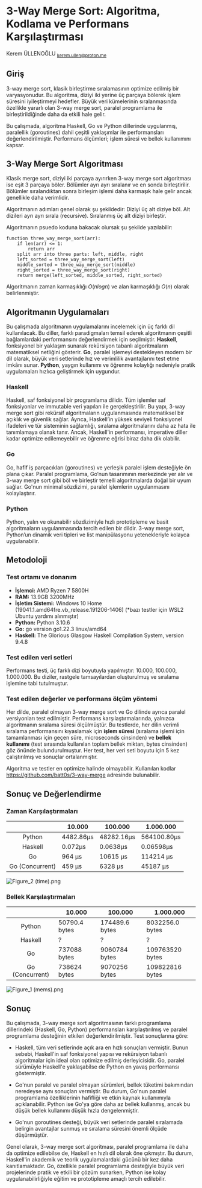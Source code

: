 # 3-Way Merge Sort: Algoritma, Kodlama ve Performans Karşılaştırması

Kerem ÜLLENOĞLU  <sub>[kerem.ullen@proton.me](mailto:kerem.ullen@pm.me)</sub>

## Giriş

3-way merge sort, klasik birleştirme sıralamasının optimize edilmiş bir varyasyonudur. Bu algoritma, diziyi iki yerine üç parçaya bölerek işlem süresini iyileştirmeyi hedefler. Büyük veri kümelerinin sıralanmasında özellikle yararlı olan 3-way merge sort, paralel programlama ile birleştirildiğinde daha da etkili hale gelir. 

Bu çalışmada, algoritma Haskell, Go ve Python dillerinde uygulanmış, paralellik (goroutines) dahil çeşitli yaklaşımlar ile performansları değerlendirilmiştir. Performans ölçümleri; işlem süresi ve bellek kullanımını kapsar.

## 3-Way Merge Sort Algoritması

Klasik merge sort, diziyi iki parçaya ayırırken 3-way merge sort algoritması ise eşit 3 parçaya böler. Bölümler ayrı ayrı sıralanır ve en sonda birleştirilir. Bölümler sıralandıktan sonra birleşim işlemi daha karmaşık hale gelir ancak genellikle daha verimlidir.

Algoritmanın adımları genel olarak şu şekildedir: Diziyi üç alt diziye böl. Alt dizileri ayrı ayrı sırala (recursive). Sıralanmış üç alt diziyi birleştir.

Algoritmanın psuedo koduna bakacak olursak şu şekilde yazılabilir:

```
function three_way_merge_sort(arr):
    if len(arr) <= 1:
        return arr
    split arr into three parts: left, middle, right
    left_sorted = three_way_merge_sort(left)
    middle_sorted = three_way_merge_sort(middle)
    right_sorted = three_way_merge_sort(right)
    return merge(left_sorted, middle_sorted, right_sorted)
```

Algoritmanın zaman karmaşıklığı $O(nlogn)$ ve alan karmaşıklığı $O(n)$ olarak belirlenmiştir.

## Algoritmanın Uygulamaları

Bu çalışmada algoritmanın uygulamalarını incelemek için üç farklı dil kullanılacak. Bu diller, farklı paradigmaları temsil ederek algoritmanın çeşitli bağlamlardaki performansını değerlendirmek için seçilmiştir. **Haskell**, fonksiyonel bir yaklaşım sunarak rekürsiyon tabanlı algoritmaların matematiksel netliğini gösterir. **Go**, paralel işlemeyi destekleyen modern bir dil olarak, büyük veri setlerinde hız ve verimlilik avantajlarını test etme imkânı sunar. **Python**, yaygın kullanımı ve öğrenme kolaylığı nedeniyle pratik uygulamaları hızlıca geliştirmek için uygundur.

### Haskell

Haskell, saf fonksiyonel bir programlama dilidir. Tüm işlemler saf fonksiyonlar ve immutable veri yapıları ile gerçekleştirilir. Bu yapı, 3-way merge sort gibi rekürsif algoritmaların uygulanmasında matematiksel bir açıklık ve güvenlik sağlar. Ayrıca, Haskell’in yüksek seviyeli fonksiyonel ifadeleri ve tür sisteminin sağlamlığı, sıralama algoritmalarını daha az hata ile tanımlamaya olanak tanır. Ancak, Haskell'in performansı, imperative diller kadar optimize edilemeyebilir ve öğrenme eğrisi biraz daha dik olabilir.

### Go

Go, hafif iş parçacıkları (goroutines) ve yerleşik paralel işlem desteğiyle ön plana çıkar. Paralel programlama, Go’nun tasarımının merkezinde yer alır ve 3-way merge sort gibi böl ve birleştir temelli algoritmalarda doğal bir uyum sağlar. Go'nun minimal sözdizimi, paralel işlemlerin uygulanmasını kolaylaştırır. 

### Python

Python, yalın ve okunabilir sözdizimiyle hızlı prototipleme ve basit algoritmaların uygulanmasında tercih edilen bir dildir. 3-way merge sort, Python’un dinamik veri tipleri ve list manipülasyonu yetenekleriyle kolayca uygulanabilir. 

## Metodoloji

### Test ortamı ve donanım

- **İşlemci:** AMD Ryzen 7 5800H
- **RAM:** 13.9GB 3200MHz
- **İşletim Sistemi:** Windows 10 Home (19041.1.amd64fre.vb_release.191206-1406) (*bazı testler için WSL2 Ubuntu yardımı alınmıştır)
- **Python:** Python 3.10.6
- **Go:** go version go1.22.3 linux/amd64
- **Haskell:** The Glorious Glasgow Haskell Compilation System, version 9.4.8

### Test edilen veri setleri

Performans testi, üç farklı dizi boyutuyla yapılmıştır: 10.000, 100.000, 1.000.000. Bu diziler, rastgele tamsayılardan oluşturulmuş ve sıralama işlemine tabi tutulmuştur.

### Test edilen değerler ve performans ölçüm yöntemi

Her dilde, paralel olmayan 3-way merge sort ve Go dilinde ayrıca paralel versiyonları test edilmiştir. Performans karşılaştırmalarında, yalnızca algoritmanın sıralama süresi ölçülmüştür. Bu testlerde, her dilin verimli sıralama performansını kıyaslamak için **işlem süresi** (sıralama işlemi için tamamlanması için geçen süre, microseconds cinsinden) ve **bellek kullanımı** (test sırasında kullanılan toplam bellek miktarı, bytes cinsinden) göz önünde bulundurulmuştur. Her test, her veri seti boyutu için 5 kez çalıştırılmış ve sonuçlar ortalanmıştır. 

Algoritma ve testler en optimize halinde olmayabilir. Kullanılan kodlar https://github.com/batt0s/3-way-merge adresinde bulunabilir.

## Sonuç ve Değerlendirme

### Zaman Karşılaştırmaları

|                 | 10.000    | 100.000    | 1.000.000   |
|:---------------:| --------- | ---------- | ----------- |
| Python          | 4482.86µs | 48282.16µs | 564100.80µs |
| Haskell         | 0.072µs   | 0.0638µs   | 0.06598µs   |
| Go              | 964 µs    | 10615 µs   | 114214 µs   |
| Go (Concurrent) | 459 µs    | 6328 µs    | 45187 µs    |

<img src="https://i.imgur.com/q70ziW8.png" title="" alt="Figure_2 (time).png" data-align="center">

### Bellek Karşılaştırmaları

|                 | 10.000        | 100.000        | 1.000.000       |
|:---------------:| ------------- | -------------- | --------------- |
| Python          | 50790.4 bytes | 174489.6 bytes | 8032256.0 bytes |
| Haskell         | ?             | ?              | ?               |
| Go              | 737088 bytes  | 9060784 bytes  | 109763520 bytes |
| Go (Concurrent) | 738624 bytes  | 9070256 bytes  | 109822816 bytes |

<img src="https://i.imgur.com/ALGfy1w.png" title="" alt="Figure_1 (mems).png" data-align="center">

## Sonuç

Bu çalışmada, 3-way merge sort algoritmasının farklı programlama dillerindeki (Haskell, Go, Python) performansları karşılaştırılmış ve paralel programlama desteğinin etkileri değerlendirilmiştir. Test sonuçlarına göre:

- Haskell, tüm veri setlerinde açık ara en hızlı sonuçları vermiştir. Bunun sebebi, Haskell'in saf fonksiyonel yapısı ve rekürsiyon tabanlı algoritmalar için ideal olan optimize edilmiş derleyicisidir. Go, paralel sürümüyle Haskell'e yaklaşabilse de Python en yavaş performansı göstermiştir.

- Go'nun paralel ve paralel olmayan sürümleri, bellek tüketimi bakımından neredeyse aynı sonuçları vermiştir. Bu durum, Go'nun paralel programlama özelliklerinin hafifliği ve etkin kaynak kullanımıyla açıklanabilir. Python ise Go'ya göre daha az bellek kullanmış, ancak bu düşük bellek kullanımı düşük hızla dengelenmiştir. 

- Go'nun goroutines desteği, büyük veri setlerinde paralel sıralamada belirgin avantajlar sunmuş ve sıralama süresini önemli ölçüde düşürmüştür.

Genel olarak, 3-way merge sort algoritması, paralel programlama ile daha da optimize edilebilse de, Haskell en hızlı dil olarak öne çıkmıştır. Bu durum, Haskell'in akademik ve teorik uygulamalardaki gücünü bir kez daha kanıtlamaktadır. Go, özellikle paralel programlama desteğiyle büyük veri projelerinde pratik ve etkili bir çözüm sunarken, Python ise kolay uygulanabilirliğiyle eğitim ve prototipleme amaçlı tercih edilebilir.
